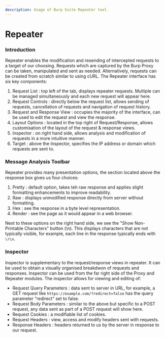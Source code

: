 ```yaml
---
description: Usage of Burp Suite Repeater tool.
---
```


# Repeater

### Introduction

Repeater enables the modification and resending of intercepted requests to a target of our choosing. Requests which are captured by the Burp Proxy can be taken, manipulated and sent as needed. Alternatively, requests can be created from scratch similar to using cURL. The Repeater interface has six key components:

1. Request List : top left of the tab, displays repeater requests. Multiple can be managed simultaneously and each new request will appear here.
2. Request Controls : directly below the request list, allows sending of requests, cancellation of requests and navigation of request history.
3. Request and Response View : occupies the majority of the interface, can be used to edit the request and view the response.
4. Layout Options : located in the top right of Request/Response, allows customisation of the layout of the request & response views.
5. Inspector : on right hand side, allows analysis and modification of requests in a more intuitive manner.
6. Target : above the Inspector, specifies the IP address or domain which requests are sent to.

### Message Analysis Toolbar

Repeater provides many presentation options, the section located above the response box gives us four choices:

1. Pretty : default option, takes teh raw response and applies slight formatting enhancements to improve readability.
2. Raw : displays unmodified response directly from server without formatting.
3. Hex : see the response in a byte level representation.
4. Render : see the page as it would appear in a web browser.

Next to these options on the right hand side, we see the "Show Non-Printable Characters" button (\n). This displays characters that are not typically visible, for example, each line in the response typically ends with `\r\n`.

### Inspector

Inspector is supplementary to the request/response views in repeater. It can be used to obtain a visually organised breakdwon of requests and responses. Inspector can be used from the far right side of the Proxy and Repeater modules. The inspector allows for viewing and editing of:

* Request Query Parameters : data sent to server in URL, for example, a GET request like `https://example.com/?redirect=false` has the query parameter "redirect" set to false.
* Request Body Parameters : similar to the above but specific to a POST request, any data sent as part of a POST request will show here.
* Request Cookies : a modifiable list of cookies.
* Request Headers : view, access and modify headers sent with requests.
* Response Headers : headers returned to us by the server in response to our request.

